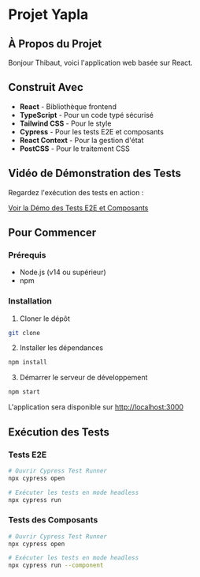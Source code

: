 # Projet Yapla

## À Propos du Projet

Bonjour Thibaut, voici l'application web basée sur React.

## Construit Avec

- **React** - Bibliothèque frontend
- **TypeScript** - Pour un code typé sécurisé
- **Tailwind CSS** - Pour le style
- **Cypress** - Pour les tests E2E et composants
- **React Context** - Pour la gestion d'état
- **PostCSS** - Pour le traitement CSS

## Vidéo de Démonstration des Tests

Regardez l'exécution des tests en action :

[Voir la Démo des Tests E2E et Composants](public/assets/cypress_test_e2e_component.webm)

## Pour Commencer

### Prérequis

- Node.js (v14 ou supérieur)
- npm

### Installation

1. Cloner le dépôt
```bash
git clone
```

2. Installer les dépendances
```bash
npm install
```

3. Démarrer le serveur de développement
```bash
npm start
```
L'application sera disponible sur [http://localhost:3000](http://localhost:3000)

## Exécution des Tests

### Tests E2E
```bash
# Ouvrir Cypress Test Runner
npx cypress open

# Exécuter les tests en mode headless
npx cypress run
```

### Tests des Composants
```bash
# Ouvrir Cypress Test Runner
npx cypress open

# Exécuter les tests en mode headless
npx cypress run --component
```
